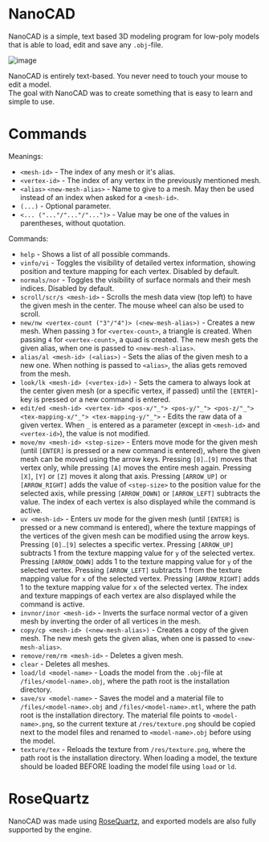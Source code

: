 # NanoCAD
NanoCAD is a simple, text based 3D modeling program for low-poly models that is able to load, edit and save any `.obj`-file.   

![image](https://user-images.githubusercontent.com/78918080/201521310-9771a1af-3e4b-4fc7-ab89-09ae3b2b071e.png)

NanoCAD is entirely text-based. You never need to touch your mouse to edit a model.   
The goal with NanoCAD was to create something that is easy to learn and simple to use.

# Commands
Meanings:   
- `<mesh-id>` - The index of any mesh or it's alias.   
- `<vertex-id>` - The index of any vertex in the previously mentioned mesh.   
- `<alias>` `<new-mesh-alias>` - Name to give to a mesh. May then be used instead of an index when asked for a `<mesh-id>`.   
- `(...)` - Optional parameter.   
- `<... ("..."/"..."/"...")>` - Value may be one of the values in parentheses, without quotation.   

Commands:   
- `help` - Shows a list of all possible commands.   
- `vinfo/vi` - Toggles the visibility of detailed vertex information, showing position and texture mapping for each vertex. Disabled by default.   
- `normals/nor` - Toggles the visibility of surface normals and their mesh indices. Disabled by default.   
- `scroll/scr/s <mesh-id>` - Scrolls the mesh data view (top left) to have the given mesh in the center. The mouse wheel can also be used to scroll.   
- `new/nw <vertex-count ("3"/"4")> (<new-mesh-alias>)` - Creates a new mesh. When passing `3` for `<vertex-count>`, a triangle is created. When passing `4` for `<vertex-count>`, a quad is created. The new mesh gets the given alias, when one is passed to `<new-mesh-alias>`.   
- `alias/al <mesh-id> (<alias>)` - Sets the alias of the given mesh to a new one. When nothing is passed to `<alias>`, the alias gets removed from the mesh.   
- `look/lk <mesh-id> (<vertex-id>)` - Sets the camera to always look at the center given mesh (or a specific vertex, if passed) until the `[ENTER]`-key is pressed or a new command is entered.   
- `edit/ed <mesh-id> <vertex-id> <pos-x/"_"> <pos-y/"_"> <pos-z/"_"> <tex-mapping-x/"_"> <tex-mapping-y/"_">` - Edits the raw data of a given vertex. When `_` is entered as a parameter (except in `<mesh-id>` and `<vertex-id>`), the value is not modified.   
- `move/mv <mesh-id> <step-size>` - Enters move mode for the given mesh (until `[ENTER]` is pressed or a new command is entered), where the given mesh can be moved using the arrow keys. Pressing `[0]`..`[9]` moves that vertex only, while pressing `[A]` moves the entire mesh again. Pressing `[X]`, `[Y]` or `[Z]` moves it along that axis. Pressing `[ARROW_UP]` or `[ARROW_RIGHT]` adds the value of `<step-size>` to the position value for the selected axis, while pressing `[ARROW_DOWN]` or `[ARROW_LEFT]` subtracts the value. The index of each vertex is also displayed while the command is active.   
- `uv <mesh-id>` - Enters uv mode for the given mesh (until `[ENTER]` is pressed or a new command is entered), where the texture mappings of the vertices of the given mesh can be modified using the arrow keys. Pressing `[0]`..`[9]` selectes a specific vertex. Pressing `[ARROW_UP]` subtracts 1 from the texture mapping value for `y` of the selected vertex. Pressing `[ARROW_DOWN]` adds 1 to the texture mapping value for `y` of the selected vertex. Pressing `[ARROW_LEFT]` subtracts 1 from the texture mapping value for `x` of the selected vertex. Pressing `[ARROW_RIGHT]` adds 1 to the texture mapping value for `x` of the selected vertex. The index and texture mappings of each vertex are also displayed while the command is active.   
- `invnor/inor <mesh-id>` - Inverts the surface normal vector of a given mesh by inverting the order of all vertices in the mesh.   
- `copy/cp <mesh-id> (<new-mesh-alias>)` - Creates a copy of the given mesh. The new mesh gets the given alias, when one is passed to `<new-mesh-alias>`.   
- `remove/rem/rm <mesh-id>` - Deletes a given mesh.   
- `clear` - Deletes all meshes.
- `load/ld <model-name>` - Loads the model from the `.obj`-file at `/files/<model-name>.obj`, where the path root is the installation directory.   
- `save/sv <model-name>` - Saves the model and a material file to `/files/<model-name>.obj` and `/files/<model-name>.mtl`, where the path root is the installation directory. The material file points to `<model-name>.png`, so the current texture at `/res/texture.png` should be copied next to the model files and renamed to `<model-name>.obj` before using the model.   
- `texture/tex` - Reloads the texture from `/res/texture.png`, where the path root is the installation directory. When loading a model, the texture should be loaded BEFORE loading the model file using `load` or `ld`.    

# RoseQuartz
NanoCAD was made using [RoseQuartz](https://devtaube.itch.io/rosequartz), and exported models are also fully supported by the engine.
